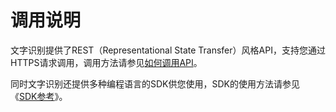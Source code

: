 # 调用说明<a name="ocr_03_0061"></a>

文字识别提供了REST（Representational State Transfer）风格API，支持您通过HTTPS请求调用，调用方法请参见[如何调用API](如何调用API.md)。

同时文字识别还提供多种编程语言的SDK供您使用，SDK的使用方法请参见《[SDK参考](https://support.huaweicloud.com/sdkreference-ocr/ocr_04_0016.html)》。

